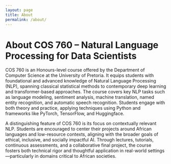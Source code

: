 ```yaml
---
layout: page
title: About
permalink: /about/
---
```


# About COS 760 – Natural Language Processing for Data Scientists

COS 760 is an Honours-level course offered by the Department of Computer Science at the University of Pretoria. It equips students with foundational and advanced knowledge of Natural Language Processing (NLP), spanning classical statistical methods to contemporary deep learning and transformer-based approaches. The course covers key NLP tasks such as language modeling, sentiment analysis, machine translation, named entity recognition, and automatic speech recognition. Students engage with both theory and practice, applying techniques using Python and frameworks like PyTorch, TensorFlow, and Huggingface.

A distinguishing feature of COS 760 is its focus on contextually relevant NLP. Students are encouraged to center their projects around African languages and low-resource contexts, aligning with the broader goals of ethical, inclusive, and socially impactful AI. Through lectures, tutorials, continuous assessments, and a collaborative final project, the course fosters both technical rigor and thoughtful application in real-world settings—particularly in domains critical to African societies.


